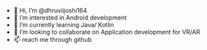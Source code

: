- 👋 Hi, I’m @dhruviijoshi164
- 👀 I’m interested in Android development
- 🌱 I’m currently learning Java/ Kotlin
- 💞️ I’m looking to collaborate on Application development for VR/AR
- 📫 reach me through github 

<!---
dhruviijoshi164/dhruviijoshi164 is a ✨ special ✨ repository because its `README.md` (this file) appears on your GitHub profile.
You can click the Preview link to take a look at your changes.
--->
